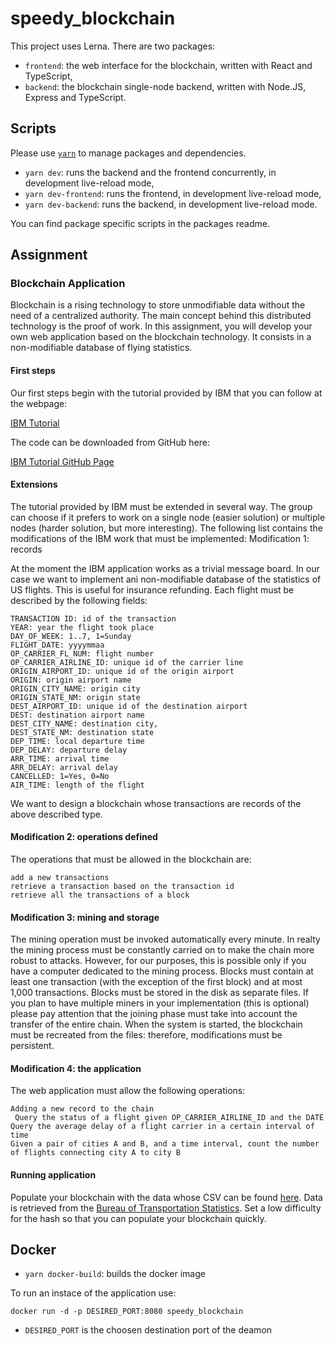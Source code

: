 # speedy_blockchain

This project uses Lerna. There are two packages:

- `frontend`: the web interface for the blockchain, written with React and TypeScript,
- `backend`: the blockchain single-node backend, written with Node.JS, Express and TypeScript.

## Scripts

Please use [`yarn`](https://classic.yarnpkg.com/en/docs/getting-started) to manage packages and dependencies.

- `yarn dev`: runs the backend and the frontend concurrently, in development live-reload mode,
- `yarn dev-frontend`: runs the frontend, in development live-reload mode,
- `yarn dev-backend`: runs the backend, in development live-reload mode.

You can find package specific scripts in the packages readme.

## Assignment
### Blockchain Application

Blockchain is a rising technology to store unmodifiable data without the need of a centralized authority. The main concept behind this distributed technology is the proof of work. In this assignment, you will develop your own web application based on the blockchain technology. It consists in a non-modifiable database of flying statistics. 

#### First steps

Our first steps begin with the tutorial provided by IBM that you can follow at the webpage:

[IBM Tutorial](https://developer.ibm.com/technologies/blockchain/tutorials/develop-a-blockchain-application-from-scratch-in-python/)

The code can be downloaded from GitHub here: 

[IBM Tutorial GitHub Page](https://github.com/satwikkansal/python_blockchain_app/tree/ibm_blockchain_post)

#### Extensions

The tutorial provided by IBM must be extended in several way. The group can choose if it prefers to work on a single node (easier solution) or multiple nodes (harder solution, but more interesting). The following list contains the modifications of the IBM work that must be implemented:
Modification 1: records

At the moment the IBM application works as a trivial message board. In our case we want to implement anì non-modifiable database of the statistics of US flights. This is useful for insurance refunding.  Each flight must be described by the following fields:

    TRANSACTION ID: id of the transaction
    YEAR: year the flight took place
    DAY_OF_WEEK: 1..7, 1=Sunday
    FLIGHT_DATE: yyyymmaa
    OP_CARRIER_FL_NUM: flight number
    OP_CARRIER_AIRLINE_ID: unique id of the carrier line
    ORIGIN_AIRPORT_ID: unique id of the origin airport
    ORIGIN: origin airport name
    ORIGIN_CITY_NAME: origin city
    ORIGIN_STATE_NM: origin state
    DEST_AIRPORT_ID: unique id of the destination airport
    DEST: destination airport name
    DEST_CITY_NAME: destination city,
    DEST_STATE_NM: destination state
    DEP_TIME: local departure time
    DEP_DELAY: departure delay
    ARR_TIME: arrival time
    ARR_DELAY: arrival delay
    CANCELLED: 1=Yes, 0=No
    AIR_TIME: length of the flight

We want to design a blockchain whose transactions are records of the above described type.

#### Modification 2: operations defined

The operations that must be allowed in the blockchain are:

    add a new transactions
    retrieve a transaction based on the transaction id
    retrieve all the transactions of a block

#### Modification 3: mining and storage

The mining operation must be invoked automatically every minute. In realty the mining process must be constantly carried on to make the chain more robust to attacks. However, for our purposes, this is possible only if you have a computer dedicated to the mining process. Blocks must contain at least one transaction (with the exception of the first block) and at most 1,000 transactions. Blocks must be stored in the disk as separate files. If you plan to have multiple miners in your implementation (this is optional) please pay attention that the joining phase must take into account the transfer of the entire chain. When the system is started, the blockchain must be recreated from the files: therefore, modifications must be persistent. 
#### Modification 4: the application

The web application must allow the following operations:

    Adding a new record to the chain
     Query the status of a flight given OP_CARRIER_AIRLINE_ID and the DATE
    Query the average delay of a flight carrier in a certain interval of time
    Given a pair of cities A and B, and a time interval, count the number of flights connecting city A to city B


#### Running application

Populate your blockchain with the data whose CSV  can be found [here](https://www.dropbox.com/s/v3azu6xigk63bfu/656211699_T_ONTIME_REPORTING.csv?dl=0). Data is retrieved from the [Bureau of Transportation Statistics](https://www.transtats.bts.gov/DL_SelectFields.asp?Table_ID=236&DB_Short_Name=On-Time). Set a low difficulty for the hash so that you can populate your blockchain quickly. 
## Docker

- `yarn docker-build`: builds the docker image

To run an instace of the application use:

`docker run -d -p DESIRED_PORT:8080 speedy_blockchain`

- `DESIRED_PORT` is the choosen destination port of the deamon
